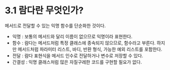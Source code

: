 # 3.1 람다란 무엇인가?
메서드로 전달할 수 있는 익명 함수를 단순화한 것이다. 
- 익명 : 보통의 메서드와 달리 이름이 없으므로 익명이라 표현한다.
- 함수 : 람다는 메서드처럼 특정 클래스에 종속되지 않으므로, 함수라고 부른다. 하지만 메서드처럼 파라미터 리스트, 바디, 반환 형식, 가능한 예외 리스트를 포함한다.
- 전달 : 람다 표현식을 메서드 인수로 전달하거나 변수로 저장할 수 있다.
- 간결성 : 익명 클래스처럼 많은 자질구레한 코드를 구현할 필요가 없다.
